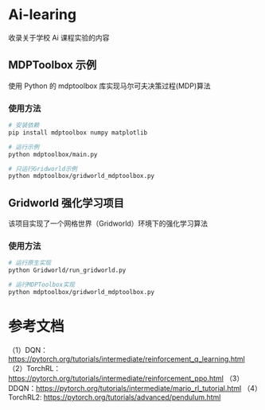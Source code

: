 # Ai-learing

收录关于学校 Ai 课程实验的内容

## MDPToolbox 示例

使用 Python 的 mdptoolbox 库实现马尔可夫决策过程(MDP)算法

### 使用方法

```bash
# 安装依赖
pip install mdptoolbox numpy matplotlib

# 运行示例
python mdptoolbox/main.py

# 只运行Gridworld示例
python mdptoolbox/gridworld_mdptoolbox.py
```

## Gridworld 强化学习项目

该项目实现了一个网格世界（Gridworld）环境下的强化学习算法

### 使用方法

```bash
# 运行原生实现
python Gridworld/run_gridworld.py

# 运行MDPToolbox实现
python mdptoolbox/gridworld_mdptoolbox.py
```

# 参考文档

（1）DQN：https://pytorch.org/tutorials/intermediate/reinforcement_q_learning.html
（2）TorchRL：https://pytorch.org/tutorials/intermediate/reinforcement_ppo.html
（3）DDQN：https://pytorch.org/tutorials/intermediate/mario_rl_tutorial.html
（4）TorchRL2: https://pytorch.org/tutorials/advanced/pendulum.html

